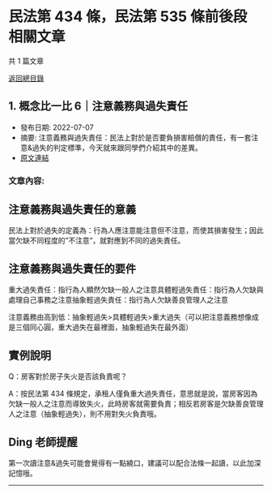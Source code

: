 # 民法第 434 條，民法第 535 條前後段 相關文章

共 1 篇文章

[返回總目錄](00_總目錄.md)

## 1. 概念比一比 6｜注意義務與過失責任

- 發布日期: 2022-07-07
- 摘要: 注意義務與過失責任：民法上對於是否要負損害賠償的責任，有一套注意&過失的判定標準，今天就來跟同學們介紹其中的差異。
- [原文連結](https://www.jasper-realestate.com/%e6%b3%a8%e6%84%8f%e7%be%a9%e5%8b%99%e8%88%87%e9%81%8e%e5%a4%b1%e8%b2%ac%e4%bb%bb/)

### 文章內容:

## 注意義務與過失責任的意義

民法上對於過失的定義為：行為人應注意能注意但不注意，而使其損害發生；因此當欠缺不同程度的”不注意”，就對應到不同的過失責任。

## 注意義務與過失責任的要件

重大過失責任：指行為人顯然欠缺一般人之注意具體輕過失責任：指行為人欠缺與處理自己事務之注意抽象輕過失責任：指行為人欠缺善良管理人之注意

注意義務由高到低：抽象輕過失>具體輕過失>重大過失（可以把注意義務想像成是三個同心圓，重大過失在最裡面，抽象輕過失在最外面）

## 實例說明

Q：房客對於房子失火是否該負責呢？

A：按民法第 434 條規定，承租人僅負重大過失責任，意思就是說，當房客因為欠缺一般人之注意而導致失火，此時房客就需要負責；相反若房客是欠缺善良管理人之注意（抽象輕過失），則不用對失火負責哦。

## Ding 老師提醒

第一次讀注意&過失可能會覺得有一點繞口，建議可以配合法條一起讀，以此加深記憶哦。

---

